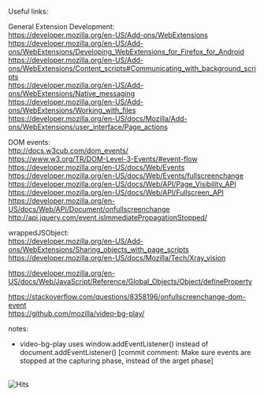 Useful links:  

General Extension Development:  
https://developer.mozilla.org/en-US/Add-ons/WebExtensions  
https://developer.mozilla.org/en-US/Add-ons/WebExtensions/Developing_WebExtensions_for_Firefox_for_Android  
https://developer.mozilla.org/en-US/Add-ons/WebExtensions/Content_scripts#Communicating_with_background_scripts  
https://developer.mozilla.org/en-US/Add-ons/WebExtensions/Native_messaging  
https://developer.mozilla.org/en-US/Add-ons/WebExtensions/Working_with_files  
https://developer.mozilla.org/en-US/docs/Mozilla/Add-ons/WebExtensions/user_interface/Page_actions

DOM events:  
http://docs.w3cub.com/dom_events/  
https://www.w3.org/TR/DOM-Level-3-Events/#event-flow  
https://developer.mozilla.org/en-US/docs/Web/Events  
https://developer.mozilla.org/en-US/docs/Web/Events/fullscreenchange  
https://developer.mozilla.org/en-US/docs/Web/API/Page_Visibility_API  
https://developer.mozilla.org/en-US/docs/Web/API/Fullscreen_API  
https://developer.mozilla.org/en-US/docs/Web/API/Document/onfullscreenchange  
http://api.jquery.com/event.isImmediatePropagationStopped/  

wrappedJSObject:  
https://developer.mozilla.org/en-US/Add-ons/WebExtensions/Sharing_objects_with_page_scripts  
https://developer.mozilla.org/en-US/docs/Mozilla/Tech/Xray_vision  

https://developer.mozilla.org/en-US/docs/Web/JavaScript/Reference/Global_Objects/Object/defineProperty  

https://stackoverflow.com/questions/8358196/onfullscreenchange-dom-event  
https://github.com/mozilla/video-bg-play/  

notes:
- video-bg-play uses window.addEventListener() instead of document.addEventListener() [commit comment:  Make sure events are stopped at the capturing phase, instead of the arget phase]

\
![Hits](https://hitcounter.pythonanywhere.com/count/tag.svg?url=dQm5Uojx)
